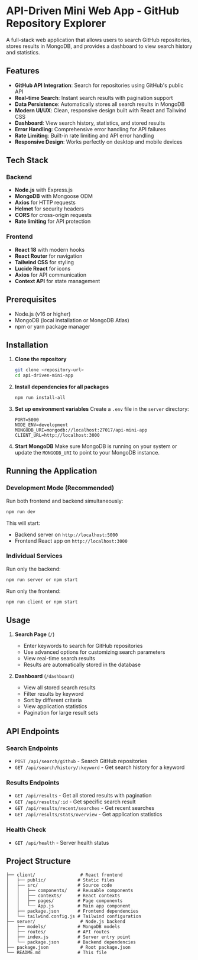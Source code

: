 # API-Driven Mini Web App - GitHub Repository Explorer

A full-stack web application that allows users to search GitHub repositories, stores results in MongoDB, and provides a dashboard to view search history and statistics.

## Features

- **GitHub API Integration**: Search for repositories using GitHub's public API
- **Real-time Search**: Instant search results with pagination support
- **Data Persistence**: Automatically stores all search results in MongoDB
- **Modern UI/UX**: Clean, responsive design built with React and Tailwind CSS
- **Dashboard**: View search history, statistics, and stored results
- **Error Handling**: Comprehensive error handling for API failures
- **Rate Limiting**: Built-in rate limiting and API error handling
- **Responsive Design**: Works perfectly on desktop and mobile devices

## Tech Stack

### Backend
- **Node.js** with Express.js
- **MongoDB** with Mongoose ODM
- **Axios** for HTTP requests
- **Helmet** for security headers
- **CORS** for cross-origin requests
- **Rate limiting** for API protection

### Frontend
- **React 18** with modern hooks
- **React Router** for navigation
- **Tailwind CSS** for styling
- **Lucide React** for icons
- **Axios** for API communication
- **Context API** for state management

## Prerequisites

- Node.js (v16 or higher)
- MongoDB (local installation or MongoDB Atlas)
- npm or yarn package manager

## Installation

1. **Clone the repository**
   ```bash
   git clone <repository-url>
   cd api-driven-mini-app
   ```

2. **Install dependencies for all packages**
   ```bash
   npm run install-all
   ```

3. **Set up environment variables**
   Create a `.env` file in the `server` directory:
   ```env
   PORT=5000
   NODE_ENV=development
   MONGODB_URI=mongodb://localhost:27017/api-mini-app
   CLIENT_URL=http://localhost:3000
   ```

4. **Start MongoDB**
   Make sure MongoDB is running on your system or update the `MONGODB_URI` to point to your MongoDB instance.

## Running the Application

### Development Mode (Recommended)
Run both frontend and backend simultaneously:
```bash
npm run dev
```

This will start:
- Backend server on `http://localhost:5000`
- Frontend React app on `http://localhost:3000`

### Individual Services
Run only the backend:
```bash
npm run server or npm start
```

Run only the frontend:
```bash
npm run client or npm start
```

## Usage

1. **Search Page** (`/`)
   - Enter keywords to search for GitHub repositories
   - Use advanced options for customizing search parameters
   - View real-time search results
   - Results are automatically stored in the database

2. **Dashboard** (`/dashboard`)
   - View all stored search results
   - Filter results by keyword
   - Sort by different criteria
   - View application statistics
   - Pagination for large result sets

## API Endpoints

### Search Endpoints
- `POST /api/search/github` - Search GitHub repositories
- `GET /api/search/history/:keyword` - Get search history for a keyword

### Results Endpoints
- `GET /api/results` - Get all stored results with pagination
- `GET /api/results/:id` - Get specific search result
- `GET /api/results/recent/searches` - Get recent searches
- `GET /api/results/stats/overview` - Get application statistics

### Health Check
- `GET /api/health` - Server health status

## Project Structure

```
├── client/                 # React frontend
│   ├── public/            # Static files
│   ├── src/               # Source code
│   │   ├── components/    # Reusable components
│   │   ├── contexts/      # React contexts
│   │   ├── pages/         # Page components
│   │   └── App.js         # Main app component
│   ├── package.json       # Frontend dependencies
│   └── tailwind.config.js # Tailwind configuration
├── server/                 # Node.js backend
│   ├── models/            # MongoDB models
│   ├── routes/            # API routes
│   ├── index.js           # Server entry point
│   └── package.json       # Backend dependencies
├── package.json            # Root package.json
└── README.md              # This file
```

